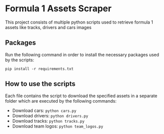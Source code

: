 # Formula 1 Assets Scraper
This project consists of multiple python scripts used to retrieve formula 1 assets like tracks, drivers and cars images

## Packages
Run the following command in order to install the necessary packages used by the scripts:

`pip install -r requirements.txt`

## How to use the scripts
Each file contains the script to download the specified assets in a separate folder which are executed by the following commands:

* Download cars: `python cars.py`
* Download drivers: `python drivers.py`
* Download tracks: `python tracks.py`
* Download team logos: `python team_logos.py`
